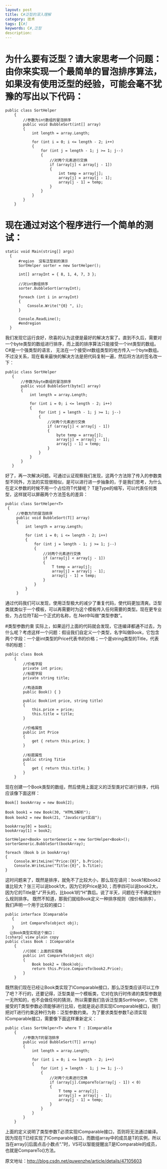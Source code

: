 ```yaml
---
layout: post
title: C#泛型的深入理解
category: 技术
tags: [C#]
keywords: C#,泛型
description:
---
```


# 为什么要有泛型？请大家思考一个问题：由你来实现一个最简单的冒泡排序算法，如果没有使用泛型的经验，可能会毫不犹豫的写出以下代码：

```
public class SortHelper  
    {  
        //参数为int数组的冒泡排序  
        public void BubbleSort(int[] array)  
        {  
            int length = array.Length;  
  
            for (int i = 0; i <= length - 2; i++)  
            {  
                for (int j = length - 1; j >= 1; j--)  
                {  
                    //对两个元素进行交换  
                    if (array[j] < array[j - 1])  
                    {  
                        int temp = array[j];  
                        array[j] = array[j - 1];  
                        array[j - 1] = temp;  
                    }  
                }  
            }  
        }  
    } 
```

# 现在通过对这个程序进行一个简单的测试：
  
```
static void Main(string[] args)  
  {  
      #region  没有泛型前的演示  
      SortHelper sorter = new SortHelper();  
  
      int[] arrayInt = { 8, 1, 4, 7, 3 };  
  
      //对int数组排序  
      sorter.BubbleSort(arrayInt);  
  
      foreach (int i in arrayInt)  
      {  
          Console.Write("{0} ", i);  
      }  
  
      Console.ReadLine();  
      #endregion  
  }
 ```
 
我们发现它运行良好，欣喜的认为这便是最好的解决方案了。直到不久后，需要对一个byte类型的数组进行排序，而上面的排序算法只能接受一个int类型的数组。C#是一个强类型的语言，
无法在一个接受int数组类型的地方传入一个byte数组。不过没关系，现在看来最快的解决方法是把代码复制一遍，然后将方法的签名改一下：
  
```
public class SortHelper  
   {  
       //参数为byte数组的冒泡排序  
       public void BubbleSort(byte[] array)  
       {  
           int length = array.Length;  
  
           for (int i = 0; i <= length - 2; i++)  
           {  
               for (int j = length - 1; j >= 1; j--)  
               {  
                   //对两个元素进行交换  
                   if (array[j] < array[j - 1])  
                   {  
                       byte temp = array[j];  
                       array[j] = array[j - 1];  
                       array[j - 1] = temp;  
                   }  
               }  
           }  
       }  
   }
```

好了，再一次解决问题。可通过认证观察我们发现，这两个方法除了传入的参数类型不同外，方法的实现很相似，是可以进行进一步抽象的，于是我们思考，为什么在定义参数的时候不用一个占位符T代替呢？
T是Type的缩写，可以代表任何类型，这样就可以屏蔽两个方法签名的差异：   

```  
public class SortHelper<T>  
 {  
     //参数为T的冒泡排序  
     public void BubbleSort(T[] array)  
     {  
         int length = array.Length;  
  
         for (int i = 0; i <= length - 2; i++)  
         {  
             for (int j = length - 1; j >= 1; j--)  
             {  
                 //对两个元素进行交换  
                 if (array[j] < array[j - 1])  
                 {  
                     T temp = array[j];  
                     array[j] = array[j - 1];  
                     array[j - 1] = temp;  
                 }  
             }  
         }  
     }
```
	 
通过代码我们可以发现，使用泛型极大的减少了重复代码，使代码更加清爽。泛型类就类似于一个模板，可以再需要时为这个模板传入任何需要的类型。现在更专业些，为占位符T起一个正式的名称，在.Net中叫做“类型参数”。
  
#类型参数约束
实际上，如果运行上面的代码就会发现，它连编译都通不过去，为什么呢？考虑这样一个问题：假设我们自定义一个类型，名字叫做Book，它包含两个字段：一个是int类型的Price代表书的价格；一个是string类型的Title，代表书的标题：

```
public class Book   
    {  
        //价格字段  
        private int price;  
        //标题字段  
        private string title;  
  
        //构造函数  
        public Book() { }  
  
        public Book(int price, string title)  
        {  
            this.price = price;  
            this.title = title;  
        }  
  
        //价格属性  
        public int Price  
        {  
            get { return this.price; }  
        }  
  
        //标题属性  
        public string Titie  
        {  
            get { return this.title; }  
        }  
    } 
```

 现在创建一个Book类型的数组，然后使用上面定义的泛型类对它进行排序，代码应该像下面这样：

```
Book[] bookArray = new Book[2];  
  
Book book1 = new Book(30, "HTML5解析");  
Book book2 = new Book(21, "JavaScript实战");  
  
bookArray[0] = book1;  
bookArray[1] = book2;  
  
SortHelper<Book> sorterGeneric = new SortHelper<Book>();  
sorterGeneric.BubbleSort(bookArray);  
  
foreach (Book b in bookArray)  
{  
    Console.WriteLine("Price:{0}", b.Price);  
    Console.WriteLine("Title:{0}", b.Titie);  
}
```

这时问题来了，既然是排序，就免不了比较大小，那么现在请问：book1和book2谁比较大？张三可以说book1大，因为它的Price是30,；而李四可以说book2大，因为它的Title是“J”开头的，比book1的“H”靠后。说了半天，问题在于不确定按什么规则排序。
既然不知道，那我们就给Book定义一种排序规则（按价格排序），我们声明一个用于比较的接口：
  
```
public interface IComparable  
   {  
       int CompareTo(object obj);  
   }  
  让Book类型实现这个接口：
[csharp] view plain copy
public class Book : IComparable  
    {  
        //CODE：上面的实现略  
        public int CompareTo(object obj)  
        {  
            Book book2 = (Book)obj;  
            return this.Price.CompareTo(book2.Price);  
        }  
    }
```

既然我们现在已经让Book类实现了IComparable接口，那么泛型类应该可以工作了吧？不行的，还要记得，泛型类是一个模板类，它对在执行时传递的类型参数是一无所知的，也不会做任何的猜测，所以需要我们告诉泛型类SortHelper<T>，它所接受的T类型参数必须能够进行比较，也就是说必须实现IComparable接口，我们把对T进行约束这种行为称：泛型参数约束。
为了要求类型参数T必须实现IComparable接口，需要像下面这样重新定义：

```
public class SortHelper<T> where T : IComparable  
    {  
        //参数为T的冒泡排序  
        public void BubbleSort(T[] array)  
        {  
            int length = array.Length;  
  
            for (int i = 0; i <= length - 2; i++)  
            {  
                for (int j = length - 1; j >= 1; j--)  
                {  
                    //对两个元素进行交换  
                    if (array[j].CompareTo(array[j - 1]) < 0)  
                    {  
                        T temp = array[j];  
                        array[j] = array[j - 1];  
                        array[j - 1] = temp;  
                    }  
                }  
            }  
        }  
    }
```

上面的定义说明了类型参数T必须实现IComparable接口，否则将无法通过编译。因为现在T已经实现了IComparable接口，而数组array中的成员是T的实例，所以当在array[i]后面点击小数点“.”时，VS可以智能提醒出T是IComparable的成员，也就是CompareTo()方法。

原文地址：http://blog.csdn.net/quwenzhe/article/details/47105603